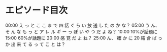 # エピソード目次

00:00  え っ と こ こ ま で 四 話 ぐ ら い 放 送 し た の か な？
05:00  う ん、 そ ん な も っ と ア レ ル ギ ー っ ぽ い や つ だ よ ね？
10:00 10%が話題に
15:00 60%が話題に
20:00  感 覚 だ よ ね？
25:00  ん、 確 か に 20 結 合 ば っ か 出 来 て る っ て こ と は？